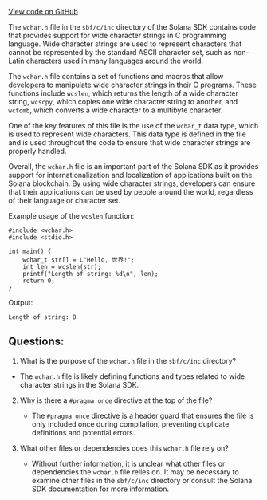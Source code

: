 
[View code on GitHub](https://github.com/solana-labs/solana/blob/master/sdk/sbf/c/inc/wchar.h)

The `wchar.h` file in the `sbf/c/inc` directory of the Solana SDK contains code that provides support for wide character strings in C programming language. Wide character strings are used to represent characters that cannot be represented by the standard ASCII character set, such as non-Latin characters used in many languages around the world. 

The `wchar.h` file contains a set of functions and macros that allow developers to manipulate wide character strings in their C programs. These functions include `wcslen`, which returns the length of a wide character string, `wcscpy`, which copies one wide character string to another, and `wctomb`, which converts a wide character to a multibyte character. 

One of the key features of this file is the use of the `wchar_t` data type, which is used to represent wide characters. This data type is defined in the file and is used throughout the code to ensure that wide character strings are properly handled. 

Overall, the `wchar.h` file is an important part of the Solana SDK as it provides support for internationalization and localization of applications built on the Solana blockchain. By using wide character strings, developers can ensure that their applications can be used by people around the world, regardless of their language or character set. 

Example usage of the `wcslen` function:

```
#include <wchar.h>
#include <stdio.h>

int main() {
    wchar_t str[] = L"Hello, 世界!";
    int len = wcslen(str);
    printf("Length of string: %d\n", len);
    return 0;
}
```

Output:
```
Length of string: 8
```
## Questions: 
 1. What is the purpose of the `wchar.h` file in the `sbf/c/inc` directory?
   - The `wchar.h` file is likely defining functions and types related to wide character strings in the Solana SDK.

2. Why is there a `#pragma once` directive at the top of the file?
   - The `#pragma once` directive is a header guard that ensures the file is only included once during compilation, preventing duplicate definitions and potential errors.

3. What other files or dependencies does this `wchar.h` file rely on?
   - Without further information, it is unclear what other files or dependencies the `wchar.h` file relies on. It may be necessary to examine other files in the `sbf/c/inc` directory or consult the Solana SDK documentation for more information.